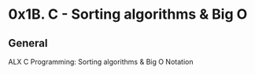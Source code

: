 # 0x1B. C - Sorting algorithms & Big O #

## General

ALX C Programming: Sorting algorithms & Big O Notation
